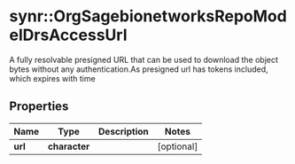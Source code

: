 # synr::OrgSagebionetworksRepoModelDrsAccessUrl

A fully resolvable presigned URL that can be used to download the object bytes without any authentication.As presigned url has tokens included, which expires with time

## Properties
Name | Type | Description | Notes
------------ | ------------- | ------------- | -------------
**url** | **character** |  | [optional] 


